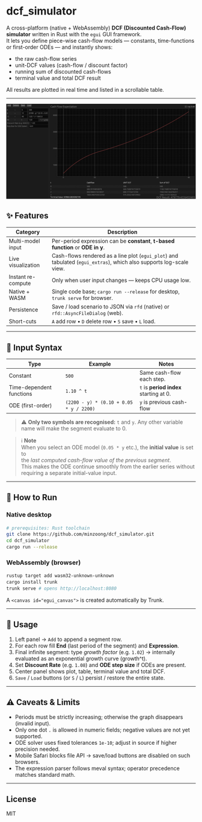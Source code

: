 # dcf_simulator

A cross-platform (native + WebAssembly) **DCF (Discounted Cash-Flow) simulator** written in Rust with the `egui` GUI framework.  
It lets you define piece-wise cash-flow models — constants, time-functions or first-order ODEs — and instantly shows:

* the raw cash-flow series  
* unit-DCF values (cash-flow / discount factor)  
* running sum of discounted cash-flows  
* terminal value and total DCF result  

All results are plotted in real time and listed in a scrollable table.

---

![UI Screenshot](assets/screenshot.png)


## ✨ Features

| Category | Description |
|----------|-------------|
| Multi-model input | Per-period expression can be **constant**, **t-based function** or **ODE in y**. |
| Live visualization | Cash-flows rendered as a line plot (`egui_plot`) and tabulated (`egui_extras`), which also supports log-scale view. |
| Instant re-compute | Only when user input changes — keeps CPU usage low. |
| Native + WASM | Single code base; `cargo run --release` for desktop, `trunk serve` for browser. |
| Persistence | Save / load scenario to JSON via `rfd` (native) or `rfd::AsyncFileDialog` (web). |
| Short-cuts | `A` add row • `D` delete row • `S` save • `L` load. |

---

## 📐 Input Syntax

| Type | Example | Notes |
|------|---------|-------|
| Constant | `500` | Same cash-flow each step. |
| Time-dependent functions | `1.10 ^ t` | `t` is **period index** starting at 0. |
| ODE (first-order) | `(2200 - y) * (0.10 + 0.05 * y / 2200)` | `y` is previous cash-flow |

> ⚠️ **Only two symbols are recognised:** `t` and `y`.
> Any other variable name will make the segment evaluate to 0.

> ℹ️ **Note**  
> When you select an ODE model (`0.05 * y` etc.), the **initial value** is set to  
> the *last computed cash-flow value of the previous segment*.  
> This makes the ODE continue smoothly from the earlier series without requiring
> a separate initial-value input.

---

## 🚀 How to Run

### Native desktop

```bash
# prerequisites: Rust toolchain
git clone https://github.com/minzoong/dcf_simulator.git
cd dcf_simulator
cargo run --release
```

### WebAssembly (browser)

```bash
rustup target add wasm32-unknown-unknown
cargo install trunk
trunk serve # opens http://localhost:8080
```

A `<canvas id="egui_canvas">` is created automatically by Trunk.

---

## 📝 Usage

1. Left panel → `Add` to append a segment row.  
2. For each row fill **End** (last period of the segment) and **Expression**.  
3. Final infinite segment: type *growth factor* (e.g. `1.02`) → internally evaluated as an exponential growth curve (growth^t).
4. Set **Discount Rate** (e.g. `1.08`) and **ODE step size** if ODEs are present.  
5. Center panel shows plot, table, terminal value and total DCF.  
6. `Save` / `Load` buttons (or `S` / `L`) persist / restore the entire state.

---

## ⚠️ Caveats & Limits

* Periods must be strictly increasing; otherwise the graph disappears (invalid input).  
* Only one dot `.` is allowed in numeric fields; negative values are not yet supported.  
* ODE solver uses fixed tolerances `1e-10`; adjust in source if higher precision needed.  
* Mobile Safari blocks file API → save/load buttons are disabled on such browsers.
* The expression parser follows meval syntax; operator precedence matches standard math.

---

## License

MIT
